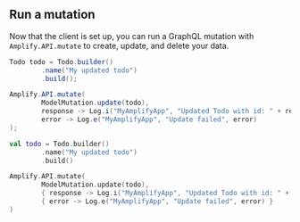## Run a mutation

Now that the client is set up, you can run a GraphQL mutation with `Amplify.API.mutate` to create, update, and delete your data.

<amplify-block-switcher>
<amplify-block name="Java">

```java
Todo todo = Todo.builder()
        .name("My updated todo")
        .build();

Amplify.API.mutate(
        ModelMutation.update(todo),
        response -> Log.i("MyAmplifyApp", "Updated Todo with id: " + response.getData().getId()),
        error -> Log.e("MyAmplifyApp", "Update failed", error)
);
```

</amplify-block>
<amplify-block name="Kotlin">

```kotlin
val todo = Todo.builder()
        .name("My updated todo")
        .build()

Amplify.API.mutate(
        ModelMutation.update(todo),
        { response -> Log.i("MyAmplifyApp", "Updated Todo with id: " + response.data.id) },
        { error -> Log.e("MyAmplifyApp", "Update failed", error) }
)
```

</amplify-block>
</amplify-block-switcher>
